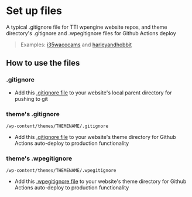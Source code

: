 # Set up files
A typical .gitignore file for TTI wpengine website repos, and theme directory's .gitignore and .wpegitignore files for Github Actions deploy

>  Examples:
>  [i35wacocams](https://github.com/ttitamu/i35wacocams-wpengine) and [harleyandhobbit](https://github.com/ttitamu/harleyandhobbit-wpengine)

## How to use the files

### .gitignore
- Add this [.gitignore file](https://github.com/himeylo/gitignore/blob/master/.gitignore) to your website's local parent directory for pushing to git

### theme's .gitignore
`/wp-content/themes/THEMENAME/.gitignore`
- Add this [.gitignore file](https://github.com/himeylo/gitignore/blob/master/wp-content/themes/THEMENAME/.gitignore) to your website's theme directory for Github Actions auto-deploy to production functionality

### theme's .wpegitignore
`/wp-content/themes/THEMENAME/.wpegitignore`
- Add this [.wpegitignore file](https://github.com/himeylo/gitignore/blob/master/wp-content/themes/THEMENAME/.wpegitignore) to your website's theme directory for Github Actions auto-deploy to production functionality

